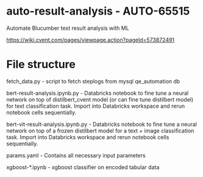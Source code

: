 # auto-result-analysis - AUTO-65515
Automate Blucumber test result analysis with ML

https://wiki.cvent.com/pages/viewpage.action?pageId=573872491

# File structure
fetch_data.py - script to fetch steplogs from mysql qe_automation db

bert-result-analysis.ipynb.py - Databricks notebook to fine tune a neural network on top of distilbert_cvent model (or can fine tune distilbert model) 
for text classification task. Import into Databricks workspace and rerun notebook cells sequentially.

bert-vit-result-analysis.ipynb.py - Databricks notebook to fine tune a neural network on top of a frozen distilbert model for a text + image classification task. Import into Databricks workspace and rerun notebook cells sequentially.

params.yaml - Contains all necessary input parameters

xgboost-*.ipynb - xgboost classifier on encoded tabular data